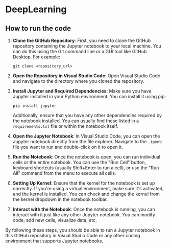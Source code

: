 # DeepLearning

## How to run the code
1. **Clone the GitHub Repository**: First, you need to clone the GitHub repository containing the Jupyter notebook to your local machine. You can do this using the Git command line or a GUI tool like GitHub Desktop. For example:
   ```
   git clone <repository_url>
   ```

2. **Open the Repository in Visual Studio Code**: Open Visual Studio Code and navigate to the directory where you cloned the repository.

3. **Install Jupyter and Required Dependencies**: Make sure you have Jupyter installed in your Python environment. You can install it using pip:
   ```
   pip install jupyter
   ```
   Additionally, ensure that you have any other dependencies required by the notebook installed. You can usually find these listed in a `requirements.txt` file or within the notebook itself.

4. **Open the Jupyter Notebook**: In Visual Studio Code, you can open the Jupyter notebook directly from the file explorer. Navigate to the `.ipynb` file you want to run and double-click on it to open it.

5. **Run the Notebook**: Once the notebook is open, you can run individual cells or the entire notebook. You can use the "Run Cell" button, keyboard shortcuts (usually Shift+Enter to run a cell), or use the "Run All" command from the menu to execute all cells.

6. **Setting Up Kernel**: Ensure that the kernel for the notebook is set up correctly. If you're using a virtual environment, make sure it's activated, and the kernel is installed. You can check and change the kernel from the kernel dropdown in the notebook toolbar.

7. **Interact with the Notebook**: Once the notebook is running, you can interact with it just like any other Jupyter notebook. You can modify code, add new cells, visualize data, etc.

By following these steps, you should be able to run a Jupyter notebook in this GitHub repository in Visual Studio Code or any other coding environment that supports Jupyter notebooks.